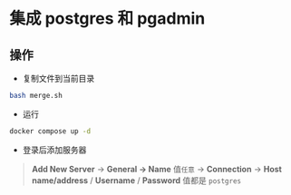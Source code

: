 # 集成 postgres 和 pgadmin

## 操作

- 复制文件到当前目录

```bash
bash merge.sh
```

- 运行

```bash
docker compose up -d
```

- 登录后添加服务器
> **Add New Server** -> **General -> Name** 值`任意` -> **Connection** -> **Host name/address** / **Username** / **Password** 值都是 `postgres`
